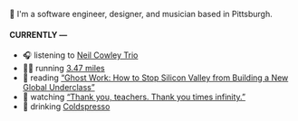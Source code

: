 👋 I'm a software engineer, designer, and musician based in Pittsburgh.

#### CURRENTLY —

* 🎧 listening to [Neil Cowley Trio](https://www.last.fm/music/Neil+Cowley+Trio/_/Sparkling)
* 🏃‍♂️ running [3.47 miles](https://www.strava.com/activities/3842736016)
* 📘 reading [“Ghost Work: How to Stop Silicon Valley from Building a New Global Underclass”](https://www.goodreads.com/book/show/41963432-ghost-work)
* 🍿 watching [“Thank you, teachers. Thank you times infinity.”](https://youtu.be/GqmLCMiUrdo)
* 🍺 drinking [Coldspresso](https://untappd.com/user/namoscato/checkin/921709713)
